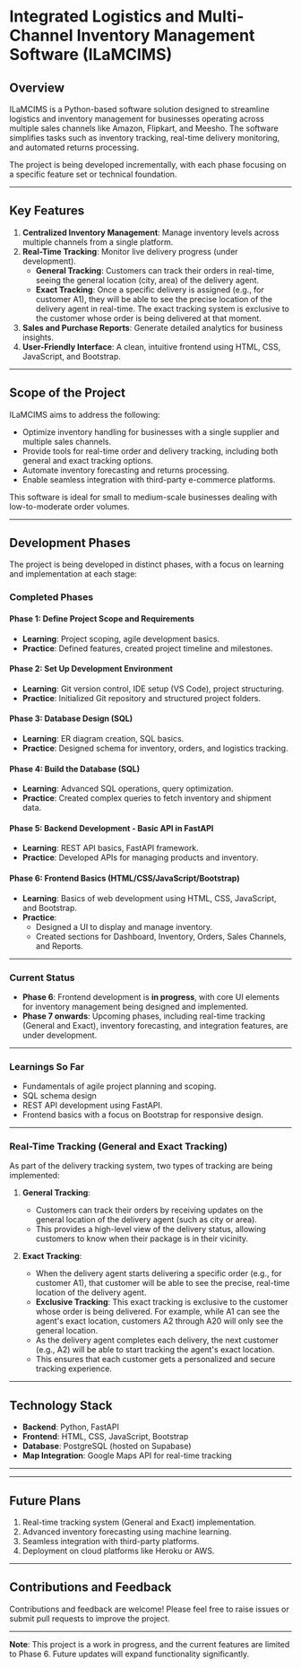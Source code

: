 # Integrated Logistics and Multi-Channel Inventory Management Software (ILaMCIMS)

## **Overview**
ILaMCIMS is a Python-based software solution designed to streamline logistics and inventory management for businesses operating across multiple sales channels like Amazon, Flipkart, and Meesho. The software simplifies tasks such as inventory tracking, real-time delivery monitoring, and automated returns processing.  

The project is being developed incrementally, with each phase focusing on a specific feature set or technical foundation.  

---

## **Key Features**  
1. **Centralized Inventory Management**: Manage inventory levels across multiple channels from a single platform.  
2. **Real-Time Tracking**: Monitor live delivery progress (under development).  
   - **General Tracking**: Customers can track their orders in real-time, seeing the general location (city, area) of the delivery agent.  
   - **Exact Tracking**: Once a specific delivery is assigned (e.g., for customer A1), they will be able to see the precise location of the delivery agent in real-time. The exact tracking system is exclusive to the customer whose order is being delivered at that moment.  
3. **Sales and Purchase Reports**: Generate detailed analytics for business insights.  
4. **User-Friendly Interface**: A clean, intuitive frontend using HTML, CSS, JavaScript, and Bootstrap.  

---

## **Scope of the Project**  
ILaMCIMS aims to address the following:  
- Optimize inventory handling for businesses with a single supplier and multiple sales channels.  
- Provide tools for real-time order and delivery tracking, including both general and exact tracking options.  
- Automate inventory forecasting and returns processing.  
- Enable seamless integration with third-party e-commerce platforms.  

This software is ideal for small to medium-scale businesses dealing with low-to-moderate order volumes.  

---

## **Development Phases**  
The project is being developed in distinct phases, with a focus on learning and implementation at each stage:  

### **Completed Phases**  
#### **Phase 1: Define Project Scope and Requirements**  
- **Learning**: Project scoping, agile development basics.  
- **Practice**: Defined features, created project timeline and milestones.  

#### **Phase 2: Set Up Development Environment**  
- **Learning**: Git version control, IDE setup (VS Code), project structuring.  
- **Practice**: Initialized Git repository and structured project folders.  

#### **Phase 3: Database Design (SQL)**  
- **Learning**: ER diagram creation, SQL basics.  
- **Practice**: Designed schema for inventory, orders, and logistics tracking.  

#### **Phase 4: Build the Database (SQL)**  
- **Learning**: Advanced SQL operations, query optimization.  
- **Practice**: Created complex queries to fetch inventory and shipment data.  

#### **Phase 5: Backend Development - Basic API in FastAPI**  
- **Learning**: REST API basics, FastAPI framework.  
- **Practice**: Developed APIs for managing products and inventory.  

#### **Phase 6: Frontend Basics (HTML/CSS/JavaScript/Bootstrap)**  
- **Learning**: Basics of web development using HTML, CSS, JavaScript, and Bootstrap.  
- **Practice**:  
  - Designed a UI to display and manage inventory.  
  - Created sections for Dashboard, Inventory, Orders, Sales Channels, and Reports.  

---

### **Current Status**  
- **Phase 6**: Frontend development is **in progress**, with core UI elements for inventory management being designed and implemented.  
- **Phase 7 onwards**: Upcoming phases, including real-time tracking (General and Exact), inventory forecasting, and integration features, are under development.  

---

### **Learnings So Far**  
- Fundamentals of agile project planning and scoping.  
- SQL schema design   
- REST API development using FastAPI.  
- Frontend basics with a focus on Bootstrap for responsive design.  

---

### **Real-Time Tracking (General and Exact Tracking)**  

As part of the delivery tracking system, two types of tracking are being implemented:  

1. **General Tracking**:  
   - Customers can track their orders by receiving updates on the general location of the delivery agent (such as city or area).  
   - This provides a high-level view of the delivery status, allowing customers to know when their package is in their vicinity.  

2. **Exact Tracking**:  
   - When the delivery agent starts delivering a specific order (e.g., for customer A1), that customer will be able to see the precise, real-time location of the delivery agent.  
   - **Exclusive Tracking**: This exact tracking is exclusive to the customer whose order is being delivered. For example, while A1 can see the agent's exact location, customers A2 through A20 will only see the general location.  
   - As the delivery agent completes each delivery, the next customer (e.g., A2) will be able to start tracking the agent's exact location.  
   - This ensures that each customer gets a personalized and secure tracking experience.  

---

## **Technology Stack**  
- **Backend**: Python, FastAPI  
- **Frontend**: HTML, CSS, JavaScript, Bootstrap  
- **Database**: PostgreSQL (hosted on Supabase)  
- **Map Integration**: Google Maps API for real-time tracking  

---


---

## **Future Plans**  
1. Real-time tracking system (General and Exact) implementation.  
2. Advanced inventory forecasting using machine learning.  
3. Seamless integration with third-party platforms.  
4. Deployment on cloud platforms like Heroku or AWS.  

---

## **Contributions and Feedback**  
Contributions and feedback are welcome! Please feel free to raise issues or submit pull requests to improve the project.

---

**Note**: This project is a work in progress, and the current features are limited to Phase 6. Future updates will expand functionality significantly.
